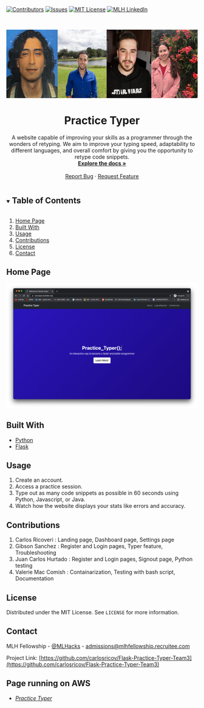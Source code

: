 <!--
*** Thanks for checking out Flask-Practice-Typer-Team3. If you have a suggestion
*** that would make this better, please open an issue.
*** Thanks again!
***
***
***
-->



<!-- PROJECT SHIELDS -->
<!--
*** I'm using markdown "reference style" links for readability.
*** Reference links are enclosed in brackets [ ] instead of parentheses ( ).
*** See the bottom of this document for the declaration of the reference variables
*** for contributors-url, etc. This is the concise syntax.
*** https://www.markdownguide.org/basic-syntax/#reference-style-links
-->
[![Contributors][contributors-shield]][contributors-url]
[![Issues][issues-shield]][issues-url]
[![MIT License][license-shield]][license-url]
[![MLH LinkedIn][linkedin-shield]][linkedin-url]



<!-- PROJECT LOGO -->
<br />
<p align="center">
  <a href="https://github.com/carlosricov/Flask-Practice-Typer-Team3">
    <img src="images/logo.png" alt="Logo" width="600" height="180">
  </a>

  <h1 align="center">Practice Typer</h1>

  <p align="center">
    A website capable of  improving your skills as a programmer through the wonders of retyping. We aim to improve your typing speed, adaptability to different languages, and overall comfort by giving you the opportunity to retype code snippets.
    <br />
    <a href="https://github.com/carlosricov/Flask-Practice-Typer-Team3"><strong>Explore the docs »</strong></a>
    <br />
    <br />
    <a href="https://github.com/carlosricov/Flask-Practice-Typer-Team3/issues">Report Bug</a>
    ·
    <a href="https://github.com/carlosricov/Flask-Practice-Typer-Team3/issues">Request Feature</a>
  </p>
</p>



<!-- TABLE OF CONTENTS -->
<details open="open">
  <summary><h2 style="display: inline-block">Table of Contents</h2></summary>
  <ol>
    <li><a href="#home-page">Home Page</a></li>
    <li><a href="#built-with">Built With</a></li>
    <li><a href="#usage">Usage</a></li>
    <li><a href="#contributions">Contributions</a></li>
    <li><a href="#license">License</a></li>
    <li><a href="#contact">Contact</a></li>
  </ol>
</details>



<!-- ABOUT THE PROJECT -->
## Home Page

[![Product Name Screen Shot][product-screenshot]](https://example.com)

## Built With

* [Python](https://www.python.org/)
* [Flask](https://flask.palletsprojects.com/en/2.0.x/)



<!-- USAGE EXAMPLES -->
## Usage

1. Create an account.
2. Access a practice session.
3. Type out as many code snippets as possible in 60 seconds using Python, Javascript, or Java.
4. Watch how the website displays your stats like errors and accuracy.


<!-- CONTRIBUTIONS -->
## Contributions

1. Carlos Ricoveri : Landing page, Dashboard page, Settings page
2. Gibson Sanchez : Register and Login pages, Typer feature, Troubleshooting
3. Juan Carlos Hurtado : Register and Login pages, Signout page, Python testing
4. Valerie Mac Comish : Containarization, Testing with bash script, Documentation



<!-- LICENSE -->
## License

Distributed under the MIT License. See `LICENSE` for more information.



<!-- CONTACT -->
## Contact

MLH Fellowship - [@MLHacks](https://twitter.com/MLHacks) - admissions@mlhfellowship.recruitee.com

Project Link: [https://github.com/carlosricov/Flask-Practice-Typer-Team3](https://github.com/carlosricov/Flask-Practice-Typer-Team3)

## Page running on AWS
- *[Practice Typer](https://accutype.duckdns.org/)*

<!-- MARKDOWN LINKS & IMAGES -->
<!-- https://www.markdownguide.org/basic-syntax/#reference-style-links -->
[contributors-shield]: https://img.shields.io/github/contributors/carlosricov/Flask-Practice-Typer-Team3.svg?style=for-the-badge
[contributors-url]: https://github.com/carlosricov/Flask-Practice-Typer-Team3/graphs/contributors
[issues-shield]: https://img.shields.io/github/issues/carlosricov/Flask-Practice-Typer-Team3.svg?style=for-the-badge
[issues-url]: https://github.com/carlosricov/Flask-Practice-Typer-Team3/issues
[license-shield]: https://img.shields.io/github/license/carlosricov/Flask-Practice-Typer-Team3.svg?style=for-the-badge
[license-url]: https://github.com/carlosricov/Flask-Practice-Typer-Team3/blob/master/LICENSE
[linkedin-shield]: https://img.shields.io/badge/-LinkedIn-black.svg?style=for-the-badge&logo=linkedin&colorB=555
[linkedin-url]: https://www.linkedin.com/company/major-league-hacking/mycompany/
[product-screenshot]: images/screenshot1.png
